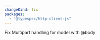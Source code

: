 ```yaml
---
changeKind: fix
packages:
  - "@typespec/http-client-js"
---
```


Fix Multipart handling for model with @body